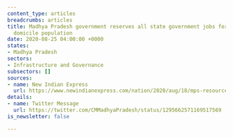 ```yaml
---
content_type: articles
breadcrumbs: articles
title: Madhya Pradesh government reserves all state government jobs for the state’s
  domicile population
date: 2020-08-25 04:00:00 +0000
states:
- Madhya Pradesh
sectors:
- Infrastructure and Governance
subsectors: []
sources:
- name: New Indian Express
  url: https://www.newindianexpress.com/nation/2020/aug/18/mps-resources-for-mps-children-chouhan-says-all-state-govt-jobs-reserved-for-state-residents-2185022.html
details:
- name: Twitter Message
  url: https://twitter.com/CMMadhyaPradesh/status/1295662571169517569
is_newsletter: false

---
```

